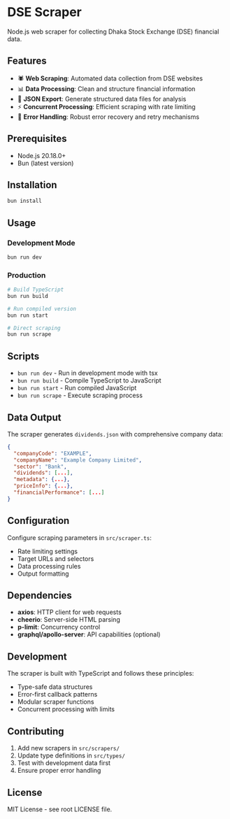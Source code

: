 # DSE Scraper

Node.js web scraper for collecting Dhaka Stock Exchange (DSE) financial data.

## Features

- 🕷️ **Web Scraping**: Automated data collection from DSE websites
- 📊 **Data Processing**: Clean and structure financial information
- 💾 **JSON Export**: Generate structured data files for analysis
- ⚡ **Concurrent Processing**: Efficient scraping with rate limiting
- 🔄 **Error Handling**: Robust error recovery and retry mechanisms

## Prerequisites

- Node.js 20.18.0+
- Bun (latest version)

## Installation

```bash
bun install
```

## Usage

### Development Mode

```bash
bun run dev
```

### Production

```bash
# Build TypeScript
bun run build

# Run compiled version
bun run start

# Direct scraping
bun run scrape
```

## Scripts

- `bun run dev` - Run in development mode with tsx
- `bun run build` - Compile TypeScript to JavaScript
- `bun run start` - Run compiled JavaScript
- `bun run scrape` - Execute scraping process

## Data Output

The scraper generates `dividends.json` with comprehensive company data:

```json
{
  "companyCode": "EXAMPLE",
  "companyName": "Example Company Limited",
  "sector": "Bank",
  "dividends": [...],
  "metadata": {...},
  "priceInfo": {...},
  "financialPerformance": [...]
}
```

## Configuration

Configure scraping parameters in `src/scraper.ts`:

- Rate limiting settings
- Target URLs and selectors
- Data processing rules
- Output formatting

## Dependencies

- **axios**: HTTP client for web requests
- **cheerio**: Server-side HTML parsing
- **p-limit**: Concurrency control
- **graphql/apollo-server**: API capabilities (optional)

## Development

The scraper is built with TypeScript and follows these principles:

- Type-safe data structures
- Error-first callback patterns
- Modular scraper functions
- Concurrent processing with limits

## Contributing

1. Add new scrapers in `src/scrapers/`
2. Update type definitions in `src/types/`
3. Test with development data first
4. Ensure proper error handling

## License

MIT License - see root LICENSE file.
